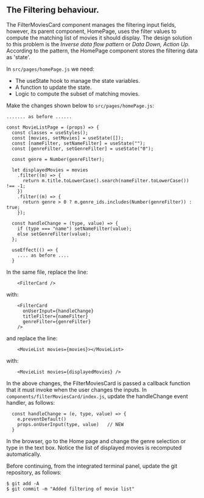 ## The Filtering behaviour.

The FilterMoviesCard component manages the filtering input fields, however, its parent component, HomePage, uses the filter values to compute the matching list of movies it should display. The design solution to this problem is the *Inverse data flow pattern* or *Data Down, Action Up*. According to the pattern, the HomePage component stores the filtering data as 'state'.

In `src/pages/homePage.js` we need:

+ The useState hook to manage the state variables.
+ A function to update the state.
+ Logic to compute the subset of matching movies.

Make the changes shown below to `src/pages/homePage.js`:
~~~
....... as before ......

const MovieListPage = (props) => {
  const classes = useStyles();
  const [movies, setMovies] = useState([]);
  const [nameFilter, setNameFilter] = useState("");
  const [genreFilter, setGenreFilter] = useState("0");

  const genre = Number(genreFilter);

  let displayedMovies = movies
    .filter((m) => {
      return m.title.toLowerCase().search(nameFilter.toLowerCase()) !== -1;
    })
    .filter((m) => {
      return genre > 0 ? m.genre_ids.includes(Number(genreFilter)) : true;
    });

  const handleChange = (type, value) => {
    if (type === "name") setNameFilter(value);
    else setGenreFilter(value);
  };

  useEffect(() => {
    .... as before ....
  }
~~~
In the same file, replace the line:
~~~
    <FilterCard />
~~~
with:
~~~
    <FilterCard
      onUserInput={handleChange}
      titleFilter={nameFilter}
      genreFilter={genreFilter}
    />
~~~
and replace the line:
~~~
    <MovieList movies={movies}></MovieList>
~~~
with:
~~~
    <MovieList movies={displayedMovies} />
~~~

In the above changes, the FilterMoviesCard is passed a callback function that it must invoke when the user changes the inputs. In `components/filterMoviesCard/index.js`, update the handleChange event handler, as follows:
~~~
  const handleChange = (e, type, value) => {
    e.preventDefault()
    props.onUserInput(type, value)   // NEW
  }
~~~
In the browser, go to the Home page and change the genre selection or type in the text box. Notice the list of displayed movies is recomputed automatically.

Before continuing, from the integrated terminal panel, update the git repository, as follows:
~~~
$ git add -A
$ git commit -m "Added filtering of movie list"
~~~
